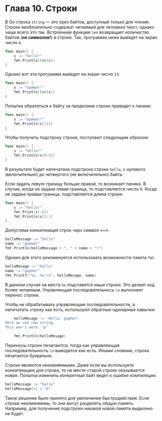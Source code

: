 # Глава 10. Строки

В Go строка `string` — это срез байтов, доступный только для чтения. Строки необязательно содержат читаемый для человека текст, однако чаще всего это так. Встроенная функция `len` возвращает количество байтов (**не символов!**) в строке. Так, программа ниже выведет на экран число `6`.

```go {.example_for_playground .example_for_playground_001}
func main() {
	s := "hello!"
	fmt.Println(len(s))
}
```

Однако вот эта программа выведет на экран число `13`:

```go {.example_for_playground .example_for_playground_002}
func main() {
	s := "привет!"
	fmt.Println(len(s))
}
```

Попытка обратиться к байту за пределами строки приведет к панике:

```go {.example_for_playground .example_for_playground_003}
func main() {
	s := "привет!"
	fmt.Println(s[13])
}
```

Чтобы получить подстроку строки, поступают следующим образом:

```go {.example_for_playground .example_for_playground_004}
func main() {
	s := "hello!"
	fmt.Println(s[0:4])
}
```

В результате будет напечатана подстрока строки `hello`, с нулевого (включительно) до четвертого (не включительно) байта.

Если задать левую границу больше правой, то возникает паника. В случае, когда не задана левая граница, то подставляется число `0`. Когда не задана правая граница, подставляется длина строки:

```go {.example_for_playground .example_for_playground_004}
func main() {
	s := "hello!"
	fmt.Print(s[:4])
	fmt.Println(s[5:])
}
```

Допустима конкатенация строк черз символ «+»:

```go {.example_for_playground .example_for_playground_005}
helloMessage := "hello"
name := "gopher"
fmt.Println(helloMessage + ", " + name + "!")
```

Однако для этого рекоменуется использовать возможности пакета `fmt`.

```go {.example_for_playground .example_for_playground_006}
helloMesage := "hello"
name := "gopher"
fmt.Printf("%s, %s!\n", helloMesage, name)
```

В данном случае на места `%s` подставятся наши строки. Это делает код более читаемым.
Управляющая последовательнось `\n` выполняет перенос строки. 

Чтобы не обрабатывать управляющие последовательности, а напечатать строку как есть, используют обратные одинарные кавычки:

```go
	helloMesage := `Hello, gopher!
Here we use raw string. 
This won't work: \n`

	fmt.Println(helloMesage)
```

Переносы строки печатаются, тогда как управляющая последовательность `\n` выводится как есть. Иными словами, строка печатается буквально. 

Строки являются неизмняемыми. Даже если вы используете конкатенацию для строки, то на месте старой строки оказывается новая. Попытка изменить конкретный байт ведет к ошибке компиляции:


```go {.example_for_playground .example_for_playground_007}
helloMessage := "hello"
helloMessage[1] = "b"
```

Такое решение было принято для увеличения быстродействия. Если строки неизменяемы, то они могут разделять общую память. Например, для получения подстроки никакой новой памяти выделено не будет. 


